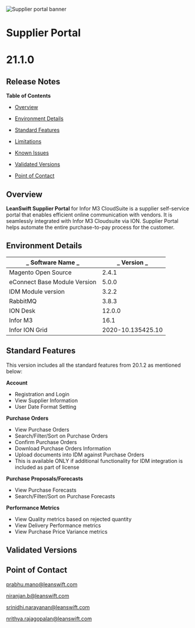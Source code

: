 ![Supplier portal banner](../../../../images/banner-supplier-portal.jpg)

# **Supplier Portal**

# **21.1.0**

## **Release Notes**

**Table of Contents**

- [Overview](#overview)

- [Environment Details](#environment-details)

- [Standard Features](#standard-features)

- [Limitations](#limitations)

- [Known Issues](#known-issues)

- [Validated Versions](#validated-versions)

- [Point of Contact](#point-of-contact)

## **Overview**

**LeanSwift Supplier Portal** for Infor M3 CloudSuite is a supplier self-service portal that enables efficient online communication with vendors. It is seamlessly integrated with Infor M3 Cloudsuite via ION. Supplier Portal helps automate the entire purchase-to-pay process for the customer.

## **Environment Details**

| _ **Software Name** _ | _ **Version** _ |
| --- | --- |
| Magento Open Source | 2.4.1 |
| eConnect Base Module Version | 5.0.0 |
| IDM Module version | 3.2.2 |
| RabbitMQ | 3.8.3 |
| ION Desk | 12.0.0 |
| Infor M3 | 16.1 |
| Infor ION Grid | 2020-10.135425.10 |



## **Standard Features**

This version includes all the standard features from 20.1.2 as mentioned below:

**Account**
  - Registration and Login
  - View Supplier Information
  - User Date Format Setting

**Purchase Orders**
  - View Purchase Orders
  - Search/Filter/Sort on Purchase Orders
  - Confirm Purchase Orders 
  - Download Purchase Orders Information
  - Upload documents into IDM against Purchase Orders
  - This is available ONLY if additional functionality for IDM integration is included as part of license
  
**Purchase Proposals/Forecasts**
  - View Purchase Forecasts
  - Search/Filter/Sort on Purchase Forecasts
  
**Performance Metrics**
  - View Quality metrics based on rejected quantity
  - View Delivery Performance metrics
  - View Purchase Price Variance metrics
  

## **Validated Versions**




## **Point of Contact**

[prabhu.mano@leanswift.com](mailto:prabhu.mano@leanswift.com)

[niranjan.b@leanswift.com](mailto:niranjan.b@leanswift.com)

[srinidhi.narayanan@leanswift.com](mailto:srinidhi.narayanan@leanswift.com)

[nrithya.rajagopalan@leanswift.com](mailto:nrithya.rajagopalan@leanswift.com)
